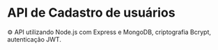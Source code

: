# API de Cadastro de usuários

⚙️ API utilizando Node.js com Express e MongoDB, criptografia Bcrypt, autenticação JWT.

